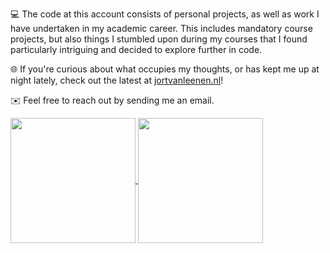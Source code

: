 💻 The code at this account consists of personal projects, as well as work I have undertaken in my academic career. This includes mandatory course projects, but also things I stumbled upon during my courses that I found particularly intriguing and decided to explore further in code.

🌐 If you're curious about what occupies my thoughts, or has kept me up at night lately, check out the latest at [jortvanleenen.nl](https://jortvanleenen.nl/)!

✉️ Feel free to reach out by sending me an email.

<a href="#">
  <img height=200 align="center" src="https://github-readme-stats.vercel.app/api?username=jortvanleenen&show=reviews&show_icons=true&theme=github_dark_dimmed&border_radius=5" />
</a>
<a href="#">
  <img height=200 align="center" src="https://github-readme-stats.vercel.app/api/top-langs/?username=jortvanleenen&layout=compact&langs_count=8&theme=github_dark_dimmed&border_radius=5" />
</a>

